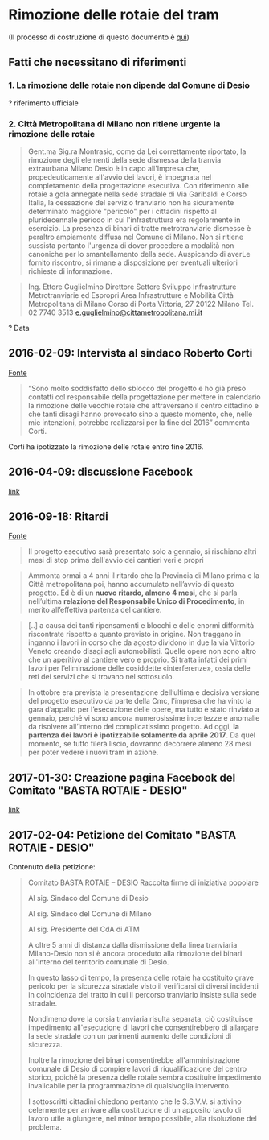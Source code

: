 # Rimozione delle rotaie del tram

(Il processo di costruzione di questo documento è [qui](https://github.com/open-comune/conosci-desio/issues/6))

## Fatti che necessitano di riferimenti

### 1. La rimozione delle rotaie non dipende dal Comune di Desio

? riferimento ufficiale

### 2. Città Metropolitana di Milano non ritiene urgente la rimozione delle rotaie

> Gent.ma Sig.ra Montrasio,
> come da Lei correttamente riportato, la rimozione degli elementi della sede dismessa della tranvia extraurbana Milano Desio è in capo all'Impresa che, propedeuticamente all'avvio dei lavori, è impegnata nel completamento della progettazione esecutiva.
> Con riferimento alle rotaie a gola annegate nella sede stradale di Via Garibaldi e Corso Italia, la cessazione del servizio tranviario non ha sicuramente determinato maggiore "pericolo" per i cittadini rispetto al pluridecennale periodo in cui l'infrastruttura era regolarmente in esercizio.
> La presenza di binari di tratte metrotranviarie dismesse è peraltro ampiamente diffusa nel Comune di Milano.
> Non si ritiene sussista pertanto l'urgenza di dover procedere a modalità non canoniche per lo smantellamento della sede.
> Auspicando di averLe fornito riscontro, si rimane a disposizione per eventuali ulteriori richieste di informazione.

> Ing. Ettore Guglielmino
> Direttore Settore Sviluppo Infrastrutture
> Metrotranviarie ed Espropri
> Area Infrastrutture e Mobilità
> Città Metropolitana di Milano
> Corso di Porta Vittoria, 27
> 20122 Milano
> Tel. 02 7740 3513
> e.guglielmino@cittametropolitana.mi.it

? Data

## 2016-02-09: Intervista al sindaco Roberto Corti

[Fonte](https://www.mbnews.it/2016/02/desio-via-le-rotaie-del-tram-in-centro-il-sindaco-chiede-una-data-certa/)

> “Sono molto soddisfatto dello sblocco del progetto e ho già preso contatti col responsabile della progettazione per mettere in calendario la rimozione delle vecchie rotaie che attraversano il centro cittadino e che tanti disagi hanno provocato sino a questo momento, che, nelle mie intenzioni, potrebbe realizzarsi per la fine del 2016” commenta Corti.

Corti ha ipotizzato la rimozione delle rotaie entro fine 2016.

## 2016-04-09: discussione Facebook

[link](https://www.facebook.com/groups/823777737638221/permalink/1370761079606548/)

## 2016-09-18: Ritardi

[Fonte](http://www.ilgiorno.it/sesto/cronaca/bresso-tranvia-ritardo-1.2519315)

> Il progetto esecutivo sarà presentato solo a gennaio, si rischiano altri mesi di stop prima dell'avvio dei cantieri veri e propri

> Ammonta ormai a 4 anni il ritardo che la Provincia di Milano prima e la Città metropolitana poi, hanno accumulato nell’avvio di questo progetto. Ed è di un **nuovo ritardo, almeno 4 mesi**, che si parla nell’ultima **relazione del Responsabile Unico di Procedimento**, in merito all’effettiva partenza del cantiere.

> [..] a causa dei tanti ripensamenti e blocchi e delle enormi difformità riscontrate rispetto a quanto previsto in origine. Non traggano in inganno i lavori in corso che da agosto dividono in due la via Vittorio Veneto creando disagi agli automobilisti. Quelle opere non sono altro che un aperitivo al cantiere vero e proprio. Si tratta infatti dei primi lavori per l’eliminazione delle cosiddette «interferenze», ossia delle reti dei servizi che si trovano nel sottosuolo.

> In ottobre era prevista la presentazione dell’ultima e decisiva versione del progetto esecutivo da parte della Cmc, l’impresa che ha vinto la gara d’appalto per l’esecuzione delle opere, ma tutto è stato rinviato a gennaio, perché vi sono ancora numerosissime incertezze e anomalie da risolvere all’interno del complicatissimo progetto. Ad oggi, **la partenza dei lavori è ipotizzabile solamente da aprile 2017**. Da quel momento, se tutto filerà liscio, dovranno decorrere almeno 28 mesi per poter vedere i nuovi tram in azione.

## 2017-01-30: Creazione pagina Facebook del Comitato "BASTA ROTAIE - DESIO"

[link](https://www.facebook.com/BastaRotaieDesio)

## 2017-02-04: Petizione del Comitato "BASTA ROTAIE - DESIO"

Contenuto della petizione:

> Comitato BASTA ROTAIE – DESIO
> Raccolta firme di iniziativa popolare
> 
> Al sig. Sindaco del Comune di Desio
>
> Al sig. Sindaco del Comune di Milano
>
> Al sig. Presidente del CdA di ATM
>
> A oltre 5 anni di distanza dalla dismissione della linea tranviaria Milano-Desio non si è ancora proceduto alla rimozione dei binari all'interno del territorio comunale di Desio.
>
> In questo lasso di tempo, la presenza delle rotaie ha costituito grave pericolo per la sicurezza stradale visto il verificarsi di diversi incidenti in coincidenza del tratto in cui il percorso tranviario insiste sulla sede stradale.
>
> Nondimeno dove la corsia tranviaria risulta separata, ciò costituisce impedimento all'esecuzione di lavori che consentirebbero di allargare la sede stradale con un parimenti aumento delle condizioni di sicurezza.
>
> Inoltre la rimozione dei binari consentirebbe all'amministrazione comunale di Desio di compiere lavori di riqualificazione del centro storico, poiché la presenza delle rotaie sembra costituire impedimento invalicabile per la programmazione di qualsivoglia intervento.
>
> I sottoscritti cittadini chiedono pertanto che le S.S.V.V. si attivino celermente per arrivare alla costituzione di un apposito tavolo di lavoro utile a giungere, nel minor tempo possibile, alla risoluzione del problema.
